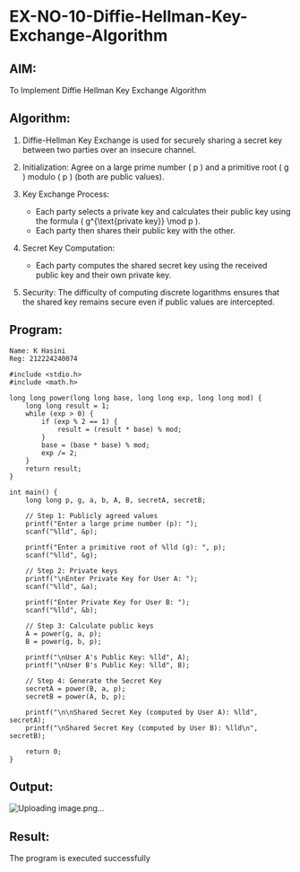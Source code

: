 # EX-NO-10-Diffie-Hellman-Key-Exchange-Algorithm

## AIM:
To Implement Diffie Hellman Key Exchange Algorithm 

## Algorithm:

1. Diffie-Hellman Key Exchange is used for securely sharing a secret key between two parties over an insecure channel.

2. Initialization: Agree on a large prime number \( p \) and a primitive root \( g \) modulo \( p \) (both are public values).

3. Key Exchange Process: 
   - Each party selects a private key and calculates their public key using the formula \( g^{\text{private key}} \mod p \).
   - Each party then shares their public key with the other.

4. Secret Key Computation: 
   - Each party computes the shared secret key using the received public key and their own private key.

5. Security: The difficulty of computing discrete logarithms ensures that the shared key remains secure even if public values are intercepted.

## Program:

```
Name: K Hasini
Reg: 212224240074
```

```
#include <stdio.h>
#include <math.h>

long long power(long long base, long long exp, long long mod) {
    long long result = 1;
    while (exp > 0) {
        if (exp % 2 == 1) {
            result = (result * base) % mod;
        }
        base = (base * base) % mod;
        exp /= 2;
    }
    return result;
}

int main() {
    long long p, g, a, b, A, B, secretA, secretB;

    // Step 1: Publicly agreed values
    printf("Enter a large prime number (p): ");
    scanf("%lld", &p);

    printf("Enter a primitive root of %lld (g): ", p);
    scanf("%lld", &g);

    // Step 2: Private keys
    printf("\nEnter Private Key for User A: ");
    scanf("%lld", &a);

    printf("Enter Private Key for User B: ");
    scanf("%lld", &b);

    // Step 3: Calculate public keys
    A = power(g, a, p);
    B = power(g, b, p);

    printf("\nUser A's Public Key: %lld", A);
    printf("\nUser B's Public Key: %lld", B);

    // Step 4: Generate the Secret Key
    secretA = power(B, a, p);
    secretB = power(A, b, p);

    printf("\n\nShared Secret Key (computed by User A): %lld", secretA);
    printf("\nShared Secret Key (computed by User B): %lld\n", secretB);

    return 0;
}

```

## Output:
![Uploading image.png…]()

## Result:
  The program is executed successfully

